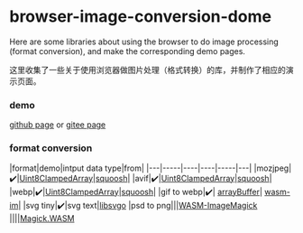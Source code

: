 # browser-image-conversion-dome
Here are some libraries about using the browser to do image processing (format conversion), and make the corresponding demo pages.

这里收集了一些关于使用浏览器做图片处理（格式转换）的库，并制作了相应的演示页面。
### demo
[github page](https://renzhezhilu.github.io/browser-image-conversion-dome/) or [gitee page](https://renzhezhilu.gitee.io/browser-image-conversion-dome/)


### format conversion

|format|demo|intput data type|from|
|---|-----|----|----|-----|---|
|mozjpeg|✔️|[Uint8ClampedArray](https://developer.mozilla.org/en-US/docs/Web/JavaScript/Reference/Global_Objects/Uint8ClampedArray)|[squoosh](https://github.com/GoogleChromeLabs/squoosh)|
|avif|✔️|[Uint8ClampedArray](https://developer.mozilla.org/en-US/docs/Web/JavaScript/Reference/Global_Objects/Uint8ClampedArray)|[squoosh](https://github.com/GoogleChromeLabs/squoosh)|
|webp|✔️|[Uint8ClampedArray](https://developer.mozilla.org/en-US/docs/Web/JavaScript/Reference/Global_Objects/Uint8ClampedArray)|[squoosh](https://github.com/GoogleChromeLabs/squoosh)|
|gif to webp|✔️| [arrayBuffer](https://developer.mozilla.org/en-US/docs/Web/JavaScript/Reference/Global_Objects/ArrayBuffer)| [wasm-im](https://github.com/mk33mk333/wasm-im)|
|svg tiny|✔️|svg text|[libsvgo](https://github.com/dr-js/libsvgo)
|psd to png|||[WASM-ImageMagick](https://github.com/KnicKnic/WASM-ImageMagick)
||||[Magick.WASM](https://github.com/dlemstra/Magick.WASM)



<!-- ### local
Please use a static server to access html files. If you are familiar with node, [http-plug](https://github.com/renzhezhilu/http-plug) is recommended -->
